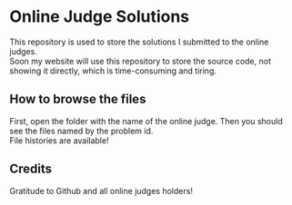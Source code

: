 # Online Judge Solutions
This repository is used to store the solutions 
I submitted to the online judges.  
Soon my website will use this repository to store the source code, 
not showing it directly, which is time-consuming and tiring.
## How to browse the files
First, open the folder with the name of the online judge. 
Then you should see the files named by the problem id.  
File histories are available!
## Credits
Gratitude to Github and all online judges holders!
